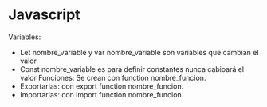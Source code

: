 # Javascript
Variables:
- Let nombre_variable y var nombre_variable son variables que cambian el valor
- Const nombre_variable es para definir constantes nunca cabioará el valor
Funciones: 
Se crean con function nombre_funcion.
- Exportarlas: con export function nombre_funcion.
- Importarlas: con import function nombre_funcion.
